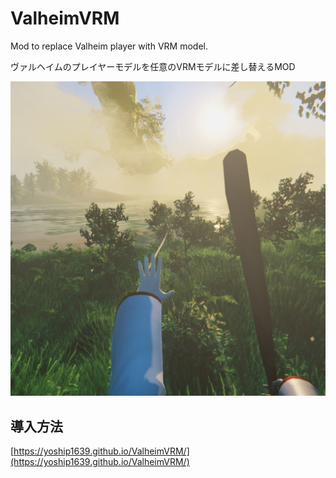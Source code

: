 # ValheimVRM

Mod to replace Valheim player with VRM model.

ヴァルヘイムのプレイヤーモデルを任意のVRMモデルに差し替えるMOD

![VRM](https://raw.githubusercontent.com/Misaki-Ki/ValheimVRM/vr-univrm-upgrade/img/img010.jpg)

## 導入方法

[https://yoship1639.github.io/ValheimVRM/](https://yoship1639.github.io/ValheimVRM/)

